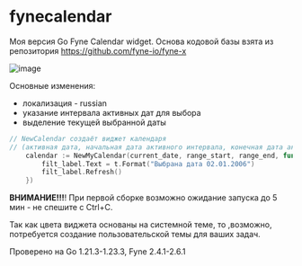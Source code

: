 # fynecalendar
Моя версия Go Fyne Calendar widget.
Основа кодовой базы взята из репозитория https://github.com/fyne-io/fyne-x

![image](https://github.com/user-attachments/assets/9ce5fa21-3350-4c87-a8dc-90a36e56c462)


Основные изменения:
- локализация - russian
- указание интервала активных дат для выбора
- выделение текущей выбранной даты

```go
// NewCalendar создаёт виджет календаря
// (активная дата, начальная дата активного интервала, конечная дата активного интервала)
	calendar := NewMyCalendar(current_date, range_start, range_end, func(t time.Time) {
		filt_label.Text = t.Format("Выбрана дата 02.01.2006")
		filt_label.Refresh()
	})
```

**ВНИМАНИЕ!!!**! При первой сборке возможно ожидание запуска до 5 мин - не спешите с Ctrl+C.

Так как цвета виджета основаны на системной теме, то ,возможно, потребуется создание пользовательской темы для ваших задач.

Проверено на Go 1.21.3-1.23.3, Fyne 2.4.1-2.6.1
